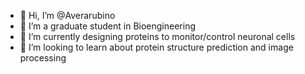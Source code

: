 - 👋 Hi, I’m @Averarubino
- 👀 I’m a graduate student in Bioengineering
- 🌱 I’m currently designing proteins to monitor/control neuronal cells
- 💞️ I’m looking to learn about protein structure prediction and image processing

<!---
Averarubino/Averarubino is a ✨ special ✨ repository because its `README.md` (this file) appears on your GitHub profile.
You can click the Preview link to take a look at your changes.
--->
